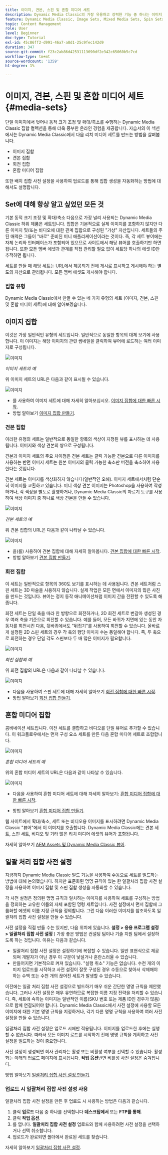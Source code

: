 ```yaml
---
title: 이미지, 견본, 스핀 및 혼합 미디어 세트
description: Dynamic Media Classic의 가장 유용하고 강력한 기능 중 하나는 이미지, 견본, 스핀 및 혼합 미디어 세트와 같은 리치 미디어 세트를 만들 수 있도록 지원하는 것입니다. 각 리치 미디어 세트가 무엇이며 Dynamic Media Classic에서 각 유형을 만드는 방법을 알아봅니다. 그런 다음 업로드 시 리치 미디어 세트를 만드는 프로세스를 자동화하는 일괄처리 세트 사전 설정에 대해 자세히 알아보십시오.
feature: Dynamic Media Classic, Image Sets, Mixed Media Sets, Spin Sets
topic: Content Management
role: User
level: Beginner
doc-type: Tutorial
exl-id: 45c86ff2-d991-46a7-a8d1-25c9fec142d9
duration: 347
source-git-commit: f23c2ab86d42531113690df2e342c65060b5c7cd
workflow-type: tm+mt
source-wordcount: '1359'
ht-degree: 1%

---
```


# 이미지, 견본, 스핀 및 혼합 미디어 세트 {#media-sets}

단일 이미지에서 벗어나 동적 크기 조정 및 확대/축소를 수행하는 Dynamic Media Classic 집합 컬렉션을 통해 더욱 풍부한 온라인 경험을 제공합니다. 자습서의 이 섹션에서는 Dynamic Media Classic에서 다음 리치 미디어 세트를 만드는 방법을 살펴봅니다.

- 이미지 집합
- 견본 집합
- 회전 집합
- 혼합 미디어 집합

또한 배치 집합 사전 설정을 사용하여 업로드를 통해 집합 생성을 자동화하는 방법에 대해서도 설명합니다.

## Set에 대해 항상 알고 싶었던 모든 것

기본 동적 크기 조정 및 확대/축소 다음으로 가장 널리 사용되는 Dynamic Media Classic 하위 제품은 세트입니다. 집합은 기본적으로 실제 이미지를 포함하지 않지만 다른 이미지 및/또는 비디오에 대한 관계 집합으로 구성된 &quot;가상&quot; 자산입니다. 세트들의 주된 매력은 그들이 &quot;바로&quot; 준비된 미니 애플리케이션이라는 것이다. 즉, 각 세트 뷰어에는 자체 논리와 인터페이스가 포함되어 있으므로 사이트에서 해당 뷰어를 호출하기만 하면 됩니다. 또한 모든 멤버 에셋과 관계를 직접 관리할 필요 없이 세트당 하나의 에셋 ID만 추적하면 됩니다.

세트를 만들 때 해당 세트는 URL에서 제공되기 전에 게시로 표시하고 게시해야 하는 별도의 자산으로 관리됩니다. 모든 멤버 에셋도 게시해야 합니다.

### 집합 유형

Dynamic Media Classic에서 만들 수 있는 네 가지 유형의 세트 (이미지, 견본, 스핀 및 혼합 미디어 세트)에 대해 알아보겠습니다.

## 이미지 집합

이것은 가장 일반적인 유형의 세트입니다. 일반적으로 동일한 항목의 대체 보기에 사용합니다. 이 이미지는 해당 이미지의 관련 썸네일을 클릭하여 뷰어에 로드하는 여러 이미지로 구성됩니다.

![이미지](assets/media-sets/image-set-1.jpg)

_이미지 세트의 예_

위 이미지 세트의 URL은 다음과 같이 표시될 수 있습니다.

![이미지](assets/media-sets/image-set-url-1.png)

- 를 사용하여 이미지 세트에 대해 자세히 알아보십시오. [이미지 집합에 대한 빠른 시작](https://experienceleague.adobe.com/docs/dynamic-media-classic/using/image-sets/quick-start-image-sets.html).
- 방법 알아보기 [이미지 집합 만들기](https://experienceleague.adobe.com/docs/dynamic-media-classic/using/image-sets/creating-image-set.html#creating-an-image-set).

### 견본 집합

이러한 유형의 세트는 일반적으로 동일한 항목의 색상이 지정된 뷰를 표시하는 데 사용됩니다. 이미지와 색상 견본의 쌍으로 구성됩니다.

견본과 이미지 세트의 주요 차이점은 견본 세트는 클릭 가능한 견본으로 다른 이미지를 사용하는 반면 이미지 세트는 원본 이미지의 클릭 가능한 축소판 버전을 축소하여 사용한다는 것입니다.

견본 세트는 이미지를 색상화하지 않습니다(일반적인 오해). 이미지 세트에서처럼 단순히 이미지를 교환하고 있습니다. 미니 색상 견본 이미지는 Photoshop을 사용하여 작성하거나, 각 색상을 별도로 촬영하거나, Dynamic Media Classic의 자르기 도구를 사용하여 색상 이미지 중 하나로 색상 견본을 만들 수 있습니다.

![이미지](assets/media-sets/image-set-2.jpg)

_견본 세트의 예_

위 견본 집합의 URL은 다음과 같이 나타날 수 있습니다.

![이미지](assets/media-sets/image-set_url.png)

- 을(를) 사용하여 견본 집합에 대해 자세히 알아봅니다. [견본 집합에 대한 빠른 시작](https://experienceleague.adobe.com/docs/dynamic-media-classic/using/swatch-sets/quick-start-swatch-sets.html).
- 방법 알아보기 [견본 집합 만들기](https://experienceleague.adobe.com/docs/dynamic-media-classic/using/swatch-sets/creating-swatch-set.html#creating-a-swatch-set).

### 회전 집합

이 세트는 일반적으로 항목의 360도 보기를 표시하는 데 사용됩니다. 견본 세트처럼 스핀 세트는 3D 마술을 사용하지 않습니다. 실제 작업은 모든 면에서 이미지의 많은 사진을 만드는 것입니다. 뷰어는 정지 동작 애니메이션처럼 이미지 간을 전환할 수 있도록 해줍니다.

회전 세트는 단일 축을 따라 한 방향으로 회전하거나, 2D 회전 세트로 번갈아 생성된 경우 여러 축을 기준으로 회전할 수 있습니다. 예를 들어, 모든 바퀴가 지면에 있는 동안 자동차를 회전시킨 다음, 뒷바퀴에서도 &quot;뒤집기&quot;를 사용하여 회전할 수 있습니다. 올바르게 설정된 2D 스핀 세트의 경우 각 축의 행당 이미지 수는 동일해야 합니다. 즉, 두 축으로 회전하는 경우 단일 각도 스핀보다 두 배 많은 이미지가 필요합니다.

![이미지](assets/media-sets/image-set-3.png)

_회전 집합의 예_

위 회전 집합의 URL은 다음과 같이 나타날 수 있습니다.

![이미지](assets/media-sets/spin-set.png)

- 다음을 사용하여 스핀 세트에 대해 자세히 알아보기 [회전 집합에 대한 빠른 시작](https://experienceleague.adobe.com/docs/dynamic-media-classic/using/spin-sets/quick-start-spin-sets.html).
- 방법 알아보기 [회전 집합 만들기](https://experienceleague.adobe.com/docs/dynamic-media-classic/using/spin-sets/creating-spin-set.html#creating-a-spin-set).

## 혼합 미디어 집합

콤비네이션 세트입니다. 이전 세트를 결합하고 비디오를 단일 뷰어로 추가할 수 있습니다. 이 워크플로우에서는 먼저 구성 요소 세트를 만든 다음 혼합 미디어 세트로 조합합니다.

![이미지](assets/media-sets/image-set-4.png)

_혼합 미디어 세트의 예_

위의 혼합 미디어 세트의 URL은 다음과 같이 나타날 수 있습니다.

![이미지](assets/media-sets/image-set-url-1.png)

- 다음을 사용하여 혼합 미디어 세트에 대해 자세히 알아보기: [혼합 미디어 집합에 대한 빠른 시작](https://experienceleague.adobe.com/docs/dynamic-media-classic/using/mixed-media-sets/quick-start-mixed-media-sets.html).

- 방법 알아보기 [혼합 미디어 집합 만들기](https://experienceleague.adobe.com/docs/dynamic-media-classic/using/mixed-media-sets/creating-mixed-media-set.html#creating-a-mixed-media-set).

웹 사이트에서 확대/축소, 세트 또는 비디오용 이미지를 표시하려면 Dynamic Media Classic &quot;뷰어&quot;에서 이 이미지를 호출합니다. Dynamic Media Classic에는 견본 세트, 스핀 세트, 비디오 및 기타 많은 리치 미디어 에셋의 뷰어가 포함됩니다.

자세히 알아보기 [AEM Assets 및 Dynamic Media Classic 뷰어](https://experienceleague.adobe.com/docs/dynamic-media-developer-resources/library/viewers-aem-assets-dmc/c-html5-s7-aem-asset-viewers.html).

## 일괄 처리 집합 사전 설정

지금까지 Dynamic Media Classic 빌드 기능을 사용하여 수동으로 세트를 빌드하는 방법에 대해 논의했습니다. 하지만 표준화된 명명 규칙이 있는 한 일괄처리 집합 사전 설정을 사용하여 이미지 집합 및 스핀 집합 생성을 자동화할 수 있습니다.

각 사전 설정은 정의된 명명 규칙과 일치하는 이미지를 사용하여 세트를 구성하는 방법을 정의하는 고유한 이름의 자체 포함된 명령 세트입니다. 사전 설정에서 먼저 집합에 그룹화할 에셋의 이름 지정 규칙을 정의합니다. 그런 다음 이러한 이미지를 참조하도록 일괄처리 집합 사전 설정을 만들 수 있습니다.

사전 설정을 직접 만들 수는 있지만, 다음 위치에 있습니다. **설정 > 응용 프로그램 설정 > 일괄처리 집합 사전 설정** ) 가장 좋은 방법은 컨설팅 팀이나 기술 지원 팀에서 설정하도록 하는 것입니다. 이유는 다음과 같습니다.

- 일괄처리 집합 사전 설정은 설정하기에 복잡할 수 있습니다. 일반 표현식으로 제공되며 개발자가 아닌 경우 이 구문이 낯설거나 혼란스러울 수 있습니다.
- 만들어지면 기본적으로 켜져 있습니다. &quot;실행 취소&quot; 기능은 없습니다. 수천 개의 이미지 업로드를 시작하고 사전 설정이 잘못 구성된 경우 수동으로 찾아서 삭제해야 하는 수백 또는 수천 개의 끊어진 세트가 발생할 수 있습니다.

이전에는 일괄 처리 집합 사전 설정으로 빌드하기 매우 쉬운 간단한 명명 규칙을 제안했습니다. 그러나 사전 설정은 매우 유연하므로 복잡한 이름 지정 전략을 처리할 수 있습니다. 즉, 세트에 속하는 이미지는 일반적인 이름(SKU 번호 또는 제품 ID인 경우가 많음)으로 함께 연결되어야 합니다. Dynamic Media Classic에서 사전 설정에 사용할 모든 이미지에 대한 기본 명명 규칙을 지정하거나, 각기 다른 명명 규칙을 사용하여 여러 사전 설정을 만들 수 있습니다.

일괄처리 집합 사전 설정은 업로드 시에만 적용됩니다. 이미지를 업로드한 후에는 실행할 수 없습니다. 따라서 모든 이미지 로드를 시작하기 전에 명명 규칙을 계획하고 사전 설정을 빌드하는 것이 중요합니다.

사전 설정이 생성되면 회사 관리자는 활성 또는 비활성 여부를 선택할 수 있습니다. 활성화는 아래의 업로드 페이지에 표시됩니다. **작업 옵션**&#x200B;반면 비활성 사전 설정은 숨겨집니다.

방법 알아보기 [일괄처리 집합 사전 설정 만들기](https://experienceleague.adobe.com/docs/dynamic-media-classic/using/setup/application-setup.html#creating-a-batch-set-preset).

### 업로드 시 일괄처리 집합 사전 설정 사용

일괄처리 집합 사전 설정을 만든 후 업로드 시 사용하는 방법은 다음과 같습니다.

1. 클릭 **업로드** 다음 중 하나를 선택합니다 **데스크탑에서** 또는 **FTP를 통해**.
2. 클릭 **작업 옵션**.
3. 를 엽니다. **일괄처리 집합 사전 설정** 업로드와 함께 사용하려면 사전 설정을 선택하거나 선택 취소합니다.
4. 업로드가 완료되면 폴더에서 완료된 세트를 찾습니다.

자세히 알아보기 [일괄처리 집합 사전 설정](https://experienceleague.adobe.com/docs/dynamic-media-classic/using/setup/application-setup.html#batch-set-presets).
